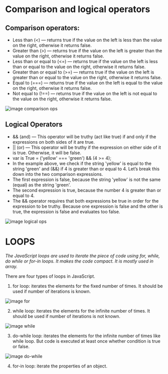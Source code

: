 # Comparison and logical operators

## Comparison operators:

+ Less than (<) — returns true if the value on the left is less than the value on the right, otherwise it returns false.
+ Greater than (>) — returns true if the value on the left is greater than the value on the right, otherwise it returns false.
+ Less than or equal to (<=) — returns true if the value on the left is less than or equal to the value on the right, otherwise it returns false.
+ Greater than or equal to (>=) — returns true if the value on the left is greater than or equal to the value on the right, otherwise it returns false.
+ Equal to (===) — returns true if the value on the left is equal to the value on the right, otherwise it returns false.
+ Not equal to (!==) — returns true if the value on the left is not equal to the value on the right, otherwise it returns false.

![image comparison ops](https://cdn.javascripttutorial.net/wp-content/uploads/2016/11/JavaScript-Comparison-Operators.png)

## Logical Operators
+ && (and) — This operator will be truthy (act like true) if and only if the expressions on both sides of it are true.
+ || (or) — This operator will be truthy if the expression on either side of it is true. Otherwise, it will be false.
+ var is True = ('yellow' === 'green') && (4 >= 4);
+ In the example above, we check if the string 'yellow' is equal to the string 'green' and (&&) if 4 is greater than or equal to 4. Let’s break this down into the two comparison expressions.
+ The first expression is false, because the string 'yellow' is not the same (equal) as the string 'green'.
+ The second expression is true, because the number 4 is greater than or equal to 4.
+ The && operator requires that both expressions be true in order for the expression to be truthy. Because one expression is false and the other is true, the expression is false and evaluates too false.

![image logical ops](https://cdn.educba.com/academy/wp-content/uploads/2020/01/Logical-Operators-in-JavaScript.jpg)

# LOOPS 

*The JavaScript loops are used to iterate the piece of code using for, while, do while or for-in loops. It makes the code compact. It is mostly used in array.*

There are four types of loops in JavaScript.

1. for loop: iterates the elements for the fixed number of times. It should be used if number of iterations is known.


![image for](https://cdn.programiz.com/sites/tutorial2program/files/javascript-for-loop.png)


2. while loop: iterates the elements for the infinite number of times. It should be used if number of iterations is not known.

![image while](https://cdn.programiz.com/sites/tutorial2program/files/javascript-while-loop.png)


3. do-while loop: iterates the elements for the infinite number of times like while loop. But code is executed at least once whether condition is true or false.

![image do-while](https://cdn.programiz.com/sites/tutorial2program/files/javascript-do-while-loop.png)

4. for-in loop: iterate the properties of an object. 
